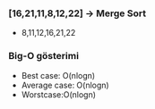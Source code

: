 ### [16,21,11,8,12,22] -> Merge Sort

- 8,11,12,16,21,22

### Big-O gösterimi
- Best case: O(nlogn)
- Average case: O(nlogn)
- Worstcase:O(nlogn)